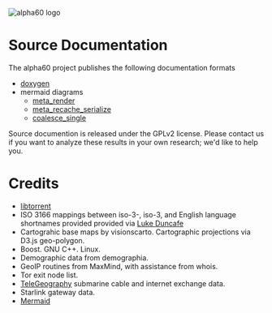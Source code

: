 ![alpha60 logo](/images/a60-logo-outline.svg)

# Source Documentation

The alpha60 project publishes the following documentation formats

- [doxygen](/html.doxygen/index.html)
- mermaid diagrams
    - [meta_render](https://bdekoz.github.io/alpha60-docs/html.doxygen/md_pages_code_diagram_meta_render.html)
    - [meta_recache_serialize](html.doxygen/md_pages_code_diagram_meta_recache_serialize.html)
    - [coalesce_single](html.doxygen/md_pages_code_diagram_coalesce_single.html)


Source documention is released under the GPLv2 license. Please contact
us if you want to analyze these results in your own research; we'd
like to help you.


# Credits

* [libtorrent](https://github.com/arvidn/libtorrent)
* ISO 3166 mappings between iso-3-, iso-3, and English language shortnames provided provided via [Luke Duncafe](https://github.com/lukes/ISO-3166-Countries-with-Regional-Codes)
* Cartograhic base maps by visionscarto. Cartographic projections via D3.js geo-polygon.
* Boost. GNU C++. Linux.
* Demographic data from demographia.
* GeoIP routines from MaxMind, with assistance from whois.
* Tor exit node list.
* [TeleGeography](https://www2.telegeography.com/) submarine cable and internet exchange data.
* Starlink gateway data.
* [Mermaid](https://github.com/tttapa/doxygen-mermaid)
